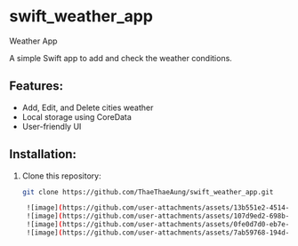 # swift_weather_app
Weather App

A simple Swift app to add and check the weather conditions.

## Features:
- Add, Edit, and Delete cities weather
- Local storage using CoreData
- User-friendly UI

## Installation:
1. Clone this repository:
   ```bash
   git clone https://github.com/ThaeThaeAung/swift_weather_app.git

    ![image](https://github.com/user-attachments/assets/13b551e2-4514-4dfe-a2b1-f07c73115bfe)
    ![image](https://github.com/user-attachments/assets/107d9ed2-698b-469a-9521-8e0f6c3b5688)
    ![image](https://github.com/user-attachments/assets/0fe0d7d0-eb7e-4bce-8b2a-5e4160fced4c)
    ![image](https://github.com/user-attachments/assets/7ab59768-194d-482b-92b3-270f4486afc6)


